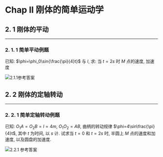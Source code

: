 
# Chap II 刚体的简单运动学

## 2. 1 刚体的平动

---

### 2. 1. 1 简单平动例题

已知: $\phi=\phi_0\sin{\frac{\pi}{4}t}$ 与 $l$, 求: 当 $t=2s$ 时 $M$ 点的速度, 加速度

![2.1.1参考答案](https://pan.xxbyq.net/f/meOFX/%E8%AF%BE%E7%A8%8B-43.jpeg)


## 2. 2 刚体的定轴转动

---

### 2. 2. 1 简单定轴转动例题

已知: $O_1A=O_2B=l=4m$, $O_1O_2=AB$, 曲柄的转动规律 $\phi=4\sin\frac{\pi}{4}t$, 其中 $t$ 为时间, 以 $s$ 计. 试求当 $t=0$ 和 $t=2s$ 时, 半圆上 $M$ 点的速度和加速度, 以及圆盘的加速度.

![2.2.1 参考答案](https://pan.xxbyq.net/f/vdMuy/%E8%AF%BE%E7%A8%8B-43.jpg)

